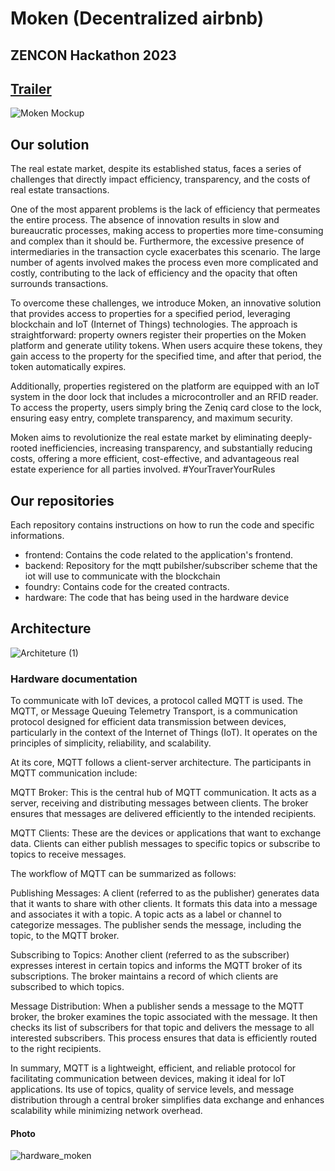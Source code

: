 # Moken (Decentralized airbnb)
## ZENCON Hackathon 2023
## [Trailer]()

![Moken Mockup](https://github.com/Moken-DApp-Zeniq/.github/assets/99221221/3620b42d-4aea-4054-abbd-c34ac5377805)

## Our solution
The real estate market, despite its established status, faces a series of challenges that directly impact efficiency, transparency, and the costs of real estate transactions.

One of the most apparent problems is the lack of efficiency that permeates the entire process. The absence of innovation results in slow and bureaucratic processes, making access to properties more time-consuming and complex than it should be. Furthermore, the excessive presence of intermediaries in the transaction cycle exacerbates this scenario. The large number of agents involved makes the process even more complicated and costly, contributing to the lack of efficiency and the opacity that often surrounds transactions.

To overcome these challenges, we introduce Moken, an innovative solution that provides access to properties for a specified period, leveraging blockchain and IoT (Internet of Things) technologies. The approach is straightforward: property owners register their properties on the Moken platform and generate utility tokens. When users acquire these tokens, they gain access to the property for the specified time, and after that period, the token automatically expires.

Additionally, properties registered on the platform are equipped with an IoT system in the door lock that includes a microcontroller and an RFID reader. To access the property, users simply bring the Zeniq card close to the lock, ensuring easy entry, complete transparency, and maximum security.

Moken aims to revolutionize the real estate market by eliminating deeply-rooted inefficiencies, increasing transparency, and substantially reducing costs, offering a more efficient, cost-effective, and advantageous real estate experience for all parties involved. #YourTraverYourRules

## Our repositories

Each repository contains instructions on how to run the code and specific informations.
- frontend: Contains the code related to the application's frontend.
- backend: Repository for the mqtt pubilsher/subscriber scheme that the iot will use to communicate with the blockchain
- foundry: Contains code for the created contracts.
- hardware: The code that has being used in the hardware device

## Architecture

![Architeture (1)](https://github.com/Moken-DApp-Zeniq/.github/assets/99221221/ccd2bd74-e0ab-4870-95d8-648aac435a93)

### Hardware documentation

To communicate with IoT devices, a protocol called MQTT is used. The MQTT, or Message Queuing Telemetry Transport, is a communication protocol designed for efficient data transmission between devices, particularly in the context of the Internet of Things (IoT). It operates on the principles of simplicity, reliability, and scalability.

At its core, MQTT follows a client-server architecture. The participants in MQTT communication include:

MQTT Broker: This is the central hub of MQTT communication. It acts as a server, receiving and distributing messages between clients. The broker ensures that messages are delivered efficiently to the intended recipients.

MQTT Clients: These are the devices or applications that want to exchange data. Clients can either publish messages to specific topics or subscribe to topics to receive messages.

The workflow of MQTT can be summarized as follows:

Publishing Messages: A client (referred to as the publisher) generates data that it wants to share with other clients. It formats this data into a message and associates it with a topic. A topic acts as a label or channel to categorize messages. The publisher sends the message, including the topic, to the MQTT broker.

Subscribing to Topics: Another client (referred to as the subscriber) expresses interest in certain topics and informs the MQTT broker of its subscriptions. The broker maintains a record of which clients are subscribed to which topics.

Message Distribution: When a publisher sends a message to the MQTT broker, the broker examines the topic associated with the message. It then checks its list of subscribers for that topic and delivers the message to all interested subscribers. This process ensures that data is efficiently routed to the right recipients.


In summary, MQTT is a lightweight, efficient, and reliable protocol for facilitating communication between devices, making it ideal for IoT applications. Its use of topics, quality of service levels, and message distribution through a central broker simplifies data exchange and enhances scalability while minimizing network overhead.

#### Photo
![hardware_moken](https://github.com/Moken-DApp-Zeniq/.github/assets/99221221/c1f456e6-17b6-4848-a434-9519500c1bbe)
